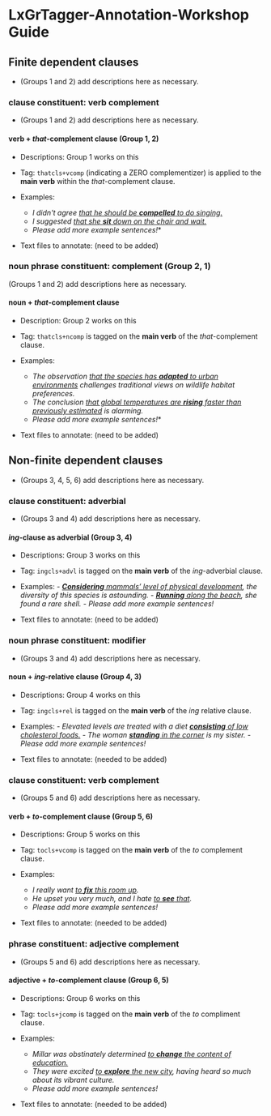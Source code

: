 # LxGrTagger-Annotation-Workshop Guide

## Finite dependent clauses

- (Groups 1 and 2) add descriptions here as necessary.

### clause constituent: verb complement

- (Groups 1 and 2) add descriptions here as necessary.

#### verb + *that*-complement clause (Group 1, 2)

- Descriptions: Group 1 works on this

- Tag: `thatcls+vcomp` (indicating a ZERO complementizer) is applied to the **main verb** within the *that*-complement clause.

- Examples:
	- *I didn't agree <ins>that he should be **compelled** to do singing.</ins>*
	- *I suggested <ins>that she **sit** down on the chair and wait.</ins>*
	- *Please add more example sentences!**
	
- Text files to annotate: (need to be added)

### noun phrase constituent: complement (Group 2, 1)

(Groups 1 and 2) add descriptions here as necessary.

#### noun + *that*-complement clause

- Description: Group 2 works on this

- Tag: `thatcls+ncomp` is tagged on the **main verb** of the *that*-complement clause.

- Examples:
	- *The observation <ins>that the species has **adapted** to urban environments</ins> challenges traditional views on wildlife habitat preferences.*
	- *The conclusion <ins>that global temperatures are **rising** faster than previously estimated</ins> is alarming.*
	- *Please add more example sentences!**
	
- Text files to annotate: (need to be added)

## Non-finite dependent clauses

- (Groups 3, 4, 5, 6) add descriptions here as necessary.

### clause constituent: adverbial

- (Groups 3 and 4) add descriptions here as necessary.

#### *ing*-clause as adverbial (Group 3, 4)

- Descriptions: Group 3 works on this

- Tag: `ingcls+advl` is tagged on the **main verb** of the *ing*-adverbial clause.

- Examples:
	   - *<ins>**Considering** mammals’ level of physical development</ins>, the diversity of this species is astounding.*
	   - *<ins>**Running** along the beach</ins>, she found a rare shell.*
	   - *Please add more example sentences!*
	   
- Text files to annotate: (need to be added)

### noun phrase constituent: modifier

- (Groups 3 and 4) add descriptions here as necessary.

#### noun + *ing*-relative clause (Group 4, 3)

- Descriptions: Group 4 works on this

- Tag: `ingcls+rel` is tagged on the **main verb** of the *ing* relative clause.

- Examples:
	   - *Elevated levels are treated with a diet <ins>**consisting** of low cholesterol foods.</ins>*
	   - *The woman <ins>**standing** in the corner</ins> is my sister.*
	   - *Please add more example sentences!*

- Text files to annotate: (needed to be added)

### clause constituent: verb complement

- (Groups 5 and 6) add descriptions here as necessary.

#### verb + *to*-complement clause (Group 5, 6)

- Descriptions: Group 5 works on this

- Tag: `tocls+vcomp` is tagged on the **main verb** of the *to* complement clause.

- Examples:
	- *I really want <ins>to **fix** this room up</ins>.*
	- *He upset you very much, and I hate <ins>to **see** that</ins>.*
	- *Please add more example sentences!*
	
- Text files to annotate: (needed to be added)

### phrase constituent: adjective complement

- (Groups 5 and 6) add descriptions here as necessary.

#### adjective + *to*-complement clause (Group 6, 5)

- Descriptions: Group 6 works on this

- Tag: `tocls+jcomp` is tagged on the **main verb** of the *to* compliment clause.

- Examples: 
	- *Millar was obstinately determined <ins>to **change** the content of education.</ins>*
	- *They were excited <ins>to **explore** the new city</ins>, having heard so much about its vibrant culture.*
	- *Please add more example sentences!*
	
- Text files to annotate: (needed to be added)
